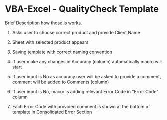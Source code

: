# VBA-Excel - QualityCheck Template
Brief Description how those is works.

1. Asks user to choose correct product and provide Client Name

2. Sheet with selected product appears	

3. Saving template with correct naming convention	

4. If user make any changes in Accuracy (column) automatically macro will start	

5. If user input is No as accuracy user will be asked to provide a comment, comment will be added to Comments (column)

6. If user input is No, macro is adding relevant Error Code in "Error Code" column	

7. Each Error Code with provided comment is shown at the bottom of template in Consolidated Error Section 	

